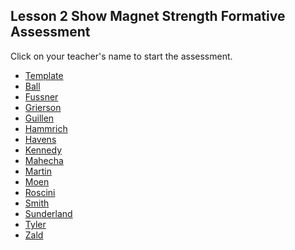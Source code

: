 ## Lesson 2 Show Magnet Strength Formative Assessment

Click on your teacher's name to start the assessment.

* [Template](https://docs.google.com/forms/d/e/1FAIpQLSfVCBNF7jxA5KNb4fRwnb9eVQlmpz4HiofQ7IzMcdEU5oqtKQ/viewform)
* [Ball]()
* [Fussner](https://docs.google.com/forms/d/e/1FAIpQLSfa8o-By4QNDPCb84fbFycyqIM4me0qQmY1f1v8WBMgmK9kqA/viewform?usp=sf_link)
* [Grierson](https://docs.google.com/forms/d/e/1FAIpQLScCHSx2ipUonO0mJsXV-hZ8Mflm0CmxPx1R5-m3sq4LXSTogg/viewform?usp=sf_link)
* [Guillen]()
* [Hammrich](https://docs.google.com/forms/d/e/1FAIpQLSc7XFGkdYu0QKZ7fFgxljBEyablUnttzk39Ljz6LXwJIg1PeA/viewform?usp=sf_link)
* [Havens]()
* [Kennedy](https://docs.google.com/forms/d/e/1FAIpQLSd9taDfOnuVoSWPO9yy3cyrO5-znZd8PfPzzSg_mQJr6_Jp8w/viewform?usp=sf_link)
* [Mahecha](https://docs.google.com/forms/d/e/1FAIpQLScre0ddnJUCmGMmD9F7cEFwLEB8esNAGo2mTIEkr_n2XJouPA/viewform?usp=sf_link)
* [Martin](https://docs.google.com/forms/d/e/1FAIpQLScJ0ktgQtiCmejNJd0ZBc7GImeQ0FF5vUaKUnvqjTvwtfHyQg/viewform?usp=sf_link)
* [Moen]()
* [Roscini]()
* [Smith](https://docs.google.com/forms/d/e/1FAIpQLSfvug8IjwIl04lJn2BgyDYeUWzCPDmEZt7z7D2c47OdaV-9dA/viewform?usp=sf_link)
* [Sunderland]()
* [Tyler](https://docs.google.com/forms/d/e/1FAIpQLSeuzRE_aehg6xGaWvGvbVvLTP0BG8BE2Na40M-OP4AwVheW1w/viewform?usp=sf_link)
* [Zald]()
